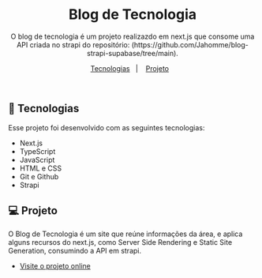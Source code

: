 <h1 align="center"> Blog de Tecnologia  </h1>

<p align="center">
O blog de tecnologia é um projeto realizazdo em next.js que consome uma API criada no strapi do repositório: (https://github.com/Jahomme/blog-strapi-supabase/tree/main).  <br/>

</p>

<p align="center">
  <a href="#-tecnologias">Tecnologias</a>&nbsp;&nbsp;&nbsp;|&nbsp;&nbsp;&nbsp;
  <a href="#-projeto">Projeto</a>&nbsp;&nbsp;&nbsp;
</p>


<br>


## 🚀 Tecnologias

Esse projeto foi desenvolvido com as seguintes tecnologias:

- Next.js
- TypeScript
- JavaScript
- HTML e CSS
- Git e Github
- Strapi

## 💻 Projeto

O Blog de Tecnologia é um site que reúne informações da área, e aplica alguns recursos do next.js, como Server Side Rendering e Static Site Generation, consumindo a API em strapi.

- [Visite o projeto online](https://blog-next-2ppi.vercel.app/)
